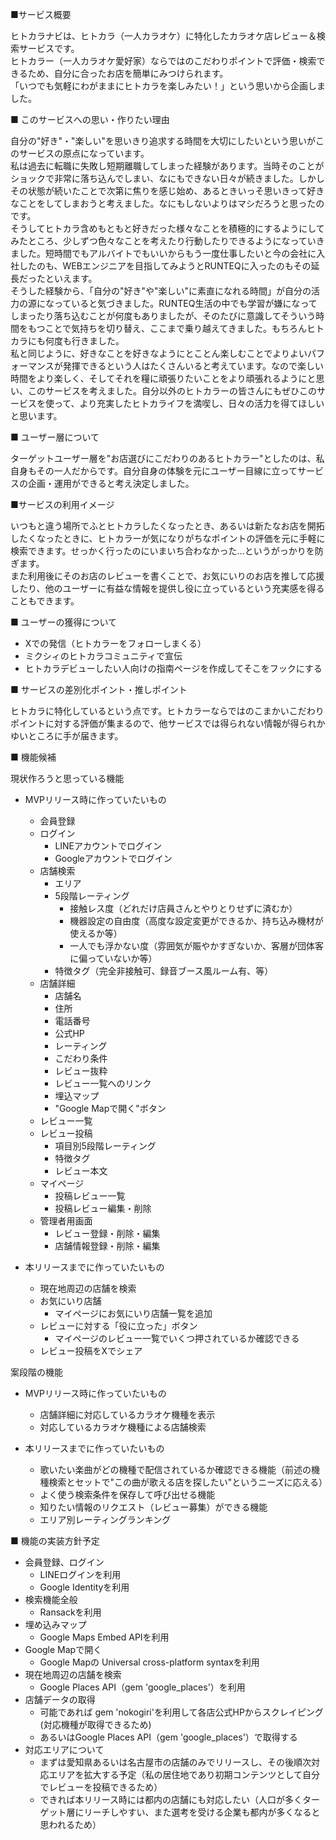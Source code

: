 ■サービス概要

ヒトカラナビは、ヒトカラ（一人カラオケ）に特化したカラオケ店レビュー＆検索サービスです。  
ヒトカラー（一人カラオケ愛好家）ならではのこだわりポイントで評価・検索できるため、自分に合ったお店を簡単にみつけられます。  
「いつでも気軽にわがままにヒトカラを楽しみたい！」という思いから企画しました。

■ このサービスへの思い・作りたい理由

自分の"好き"・"楽しい"を思いきり追求する時間を大切にしたいという思いがこのサービスの原点になっています。  
私は過去に転職に失敗し短期離職してしまった経験があります。当時そのことがショックで非常に落ち込んでしまい、なにもできない日々が続きました。しかしその状態が続いたことで次第に焦りを感じ始め、あるときいっそ思いきって好きなことをしてしまおうと考えました。なにもしないよりはマシだろうと思ったのです。  
そうしてヒトカラ含めもともと好きだった様々なことを積極的にするようにしてみたところ、少しずつ色々なことを考えたり行動したりできるようになっていきました。短時間でもアルバイトでもいいからもう一度仕事したいと今の会社に入社したのも、WEBエンジニアを目指してみようとRUNTEQに入ったのもその延長だったといえます。  
そうした経験から、「自分の"好き"や"楽しい"に素直になれる時間」が自分の活力の源になっていると気づきました。RUNTEQ生活の中でも学習が嫌になってしまったり落ち込むことが何度もありましたが、そのたびに意識してそういう時間をもつことで気持ちを切り替え、ここまで乗り越えてきました。もちろんヒトカラにも何度も行きました。  
私と同じように、好きなことを好きなようにとことん楽しむことでよりよいパフォーマンスが発揮できるという人はたくさんいると考えています。なので楽しい時間をより楽しく、そしてそれを糧に頑張りたいことをより頑張れるようにと思い、このサービスを考えました。自分以外のヒトカラーの皆さんにもぜひこのサービスを使って、より充実したヒトカライフを満喫し、日々の活力を得てほしいと思います。

■ ユーザー層について

ターゲットユーザー層を"お店選びにこだわりのあるヒトカラー"としたのは、私自身もその一人だからです。自分自身の体験を元にユーザー目線に立ってサービスの企画・運用ができると考え決定しました。

■サービスの利用イメージ

いつもと違う場所でふとヒトカラしたくなったとき、あるいは新たなお店を開拓したくなったときに、ヒトカラーが気になりがちなポイントの評価を元に手軽に検索できます。せっかく行ったのにいまいち合わなかった…というがっかりを防ぎます。  
また利用後にそのお店のレビューを書くことで、お気にいりのお店を推して応援したり、他のユーザーに有益な情報を提供し役に立っているという充実感を得ることもできます。

■ ユーザーの獲得について

- Xでの発信（ヒトカラーをフォローしまくる）
- ミクシィのヒトカラコミュニティで宣伝
- ヒトカラデビューしたい人向けの指南ページを作成してそこをフックにする

■ サービスの差別化ポイント・推しポイント

ヒトカラに特化しているという点です。ヒトカラーならではのこまかいこだわりポイントに対する評価が集まるので、他サービスでは得られない情報が得られかゆいところに手が届きます。

■ 機能候補

現状作ろうと思っている機能
- MVPリリース時に作っていたいもの
  - 会員登録
  - ログイン
    - LINEアカウントでログイン
    - Googleアカウントでログイン
  - 店舗検索
    - エリア
    - 5段階レーティング
      - 接触レス度（どれだけ店員さんとやりとりせずに済むか）
      - 機器設定の自由度（高度な設定変更ができるか、持ち込み機材が使えるか等）
      - 一人でも浮かない度（雰囲気が賑やかすぎないか、客層が団体客に偏っていないか等）
    - 特徴タグ（完全非接触可、録音ブース風ルーム有、等）
  - 店舗詳細
    - 店舗名
    - 住所
    - 電話番号
    - 公式HP
    - レーティング
    - こだわり条件
    - レビュー抜粋
    - レビュー一覧へのリンク
    - 埋込マップ
    - "Google Mapで開く"ボタン
  - レビュー一覧
  - レビュー投稿
    - 項目別5段階レーティング
    - 特徴タグ
    - レビュー本文
  - マイページ
    - 投稿レビュー一覧
    - 投稿レビュー編集・削除
  - 管理者用画面
    - レビュー登録・削除・編集
    - 店舗情報登録・削除・編集

- 本リリースまでに作っていたいもの
  - 現在地周辺の店舗を検索
  - お気にいり店舗
    - マイページにお気にいり店舗一覧を追加
  - レビューに対する「役に立った」ボタン
    - マイページのレビュー一覧でいくつ押されているか確認できる
  - レビュー投稿をXでシェア

案段階の機能
- MVPリリース時に作っていたいもの
  - 店舗詳細に対応しているカラオケ機種を表示
  - 対応しているカラオケ機種による店舗検索

- 本リリースまでに作っていたいもの
  - 歌いたい楽曲がどの機種で配信されているか確認できる機能（前述の機種検索とセットで"この曲が歌える店を探したい"というニーズに応える）
  - よく使う検索条件を保存して呼び出せる機能
  - 知りたい情報のリクエスト（レビュー募集）ができる機能
  - エリア別レーティングランキング

■ 機能の実装方針予定

- 会員登録、ログイン
  - LINEログインを利用
  - Google Identityを利用
- 検索機能全般
  - Ransackを利用
- 埋め込みマップ
  - Google Maps Embed APIを利用
- Google Mapで開く
  - Google Mapの Universal cross-platform syntaxを利用
- 現在地周辺の店舗を検索
  - Google Places API（gem 'google_places'）を利用
- 店舗データの取得
  - 可能であれば gem 'nokogiri'を利用して各店公式HPからスクレイピング(対応機種が取得できるため)
  - あるいはGoogle Places API（gem 'google_places'）で取得する
- 対応エリアについて
    - まずは愛知県あるいは名古屋市の店舗のみでリリースし、その後順次対応エリアを拡大する予定（私の居住地であり初期コンテンツとして自分でレビューを投稿できるため）
    - できれば本リリース時には都内の店舗にも対応したい（人口が多くターゲット層にリーチしやすい、また選考を受ける企業も都内が多くなると思われるため）